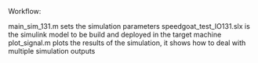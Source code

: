 Workflow:

main_sim_131.m 		        sets the simulation parameters
speedgoat_test_IO131.slx 	is the simulink model to be build and deployed in the target machine
plot_signal.m 		        plots the results of the simulation, it shows how to deal with multiple simulation outputs